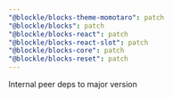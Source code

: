 ```yaml
---
"@blockle/blocks-theme-momotaro": patch
"@blockle/blocks": patch
"@blockle/blocks-react": patch
"@blockle/blocks-react-slot": patch
"@blockle/blocks-core": patch
"@blockle/blocks-reset": patch
---
```


Internal peer deps to major version
